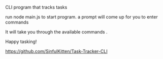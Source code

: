 CLI program that tracks tasks

run node main.js to start program.
a prompt will come up for you to enter commands

It will take you through the available commands . 

Happy tasking!



https://github.com/SinfulKitten/Task-Tracker-CLI
